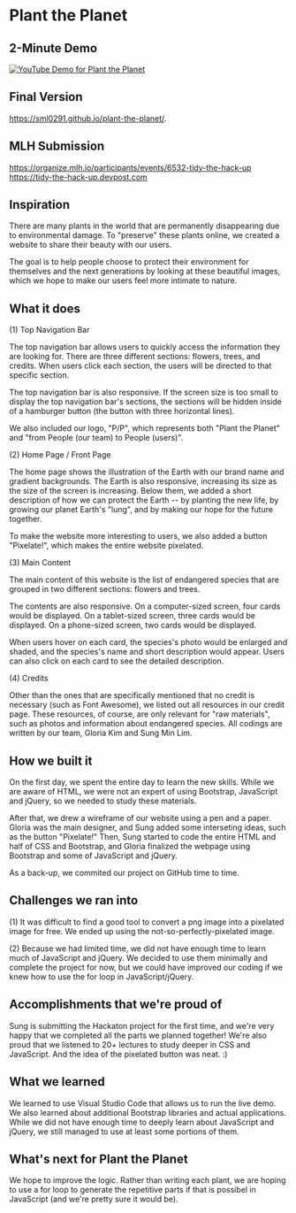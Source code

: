 # Plant the Planet

## 2-Minute Demo

[![YouTube Demo for Plant the Planet](https://user-images.githubusercontent.com/68700599/111118562-f16b4780-8536-11eb-92e4-ce5dc383ecac.PNG)](https://www.youtube.com/watch?v=i-QtezgN_to)

## Final Version

https://sml0291.github.io/plant-the-planet/.


## MLH Submission 

https://organize.mlh.io/participants/events/6532-tidy-the-hack-up
https://tidy-the-hack-up.devpost.com


## Inspiration

There are many plants in the world that are permanently disappearing due to environmental damage. To "preserve" these plants online, we created a website to share their beauty with our users. 

The goal is to help people choose to protect their environment for themselves and the next generations by looking at these beautiful images, which we hope to make our users feel more intimate to nature.


## What it does

(1) Top Navigation Bar

The top navigation bar allows users to quickly access the information they are looking for. There are three different sections: flowers, trees, and credits. When users click each section, the users will be directed to that specific section.

The top navigation bar is also responsive. If the screen size is too small to display the top navigation bar's sections, the sections will be hidden inside of a hamburger button (the button with three horizontal lines). 

We also included our logo, "P/P", which represents both "Plant the Planet" and "from People (our team) to People (users)".

(2) Home Page / Front Page

The home page shows the illustration of the Earth with our brand name and gradient backgrounds. The Earth is also responsive, increasing its size as the size of the screen is increasing. Below them, we added a short description of how we can protect the Earth -- by planting the new life, by growing our planet Earth's "lung", and by making our hope for the future together. 

To make the website more interesting to users, we also added a button "Pixelate!", which makes the entire website pixelated. 

(3) Main Content

The main content of this website is the list of endangered species that are grouped in two different sections: flowers and trees. 

The contents are also responsive. On a computer-sized screen, four cards would be displayed. On a tablet-sized screen, three cards would be displayed. On a phone-sized screen, two cards would be displayed. 

When users hover on each card, the species's photo would be enlarged and shaded, and the species's name and short description would appear. Users can also click on each card to see the detailed description. 

(4) Credits

Other than the ones that are specifically mentioned that no credit is necessary (such as Font Awesome), we listed out all resources in our credit page. These resources, of course, are only relevant for "raw materials", such as photos and information about endangered species. All codings are written by our team, Gloria Kim and Sung Min Lim.


## How we built it

On the first day, we spent the entire day to learn the new skills. While we are aware of HTML, we were not an expert of using Bootstrap, JavaScript and jQuery, so we needed to study these materials. 

After that, we drew a wireframe of our website using a pen and a paper. Gloria was the main designer, and Sung added some interseting ideas, such as the button "Pixelate!" Then, Sung started to code the entire HTML and half of CSS and Bootstrap, and Gloria finalized the webpage using Bootstrap and some of JavaScript and jQuery. 

As a back-up, we commited our project on GitHub time to time.


## Challenges we ran into

(1) It was difficult to find a good tool to convert a png image into a pixelated image for free. We ended up using the not-so-perfectly-pixelated image.

(2) Because we had limited time, we did not have enough time to learn much of JavaScript and jQuery. We decided to use them minimally and complete the project for now, but we could have improved our coding if we knew how to use the for loop in JavaScript/jQuery.


## Accomplishments that we're proud of

Sung is submitting the Hackaton project for the first time, and we're very happy that we completed all the parts we planned together! We're also proud that we listened to 20+ lectures to study deeper in CSS and JavaScript. And the idea of the pixelated button was neat. :)


## What we learned

We learned to use Visual Studio Code that allows us to run the live demo. We also learned about additional Bootstrap libraries and actual applications. While we did not have enough time to deeply learn about JavaScript and jQuery, we still managed to use at least some portions of them. 


## What's next for Plant the Planet

We hope to improve the logic. Rather than writing each plant, we are hoping to use a for loop to generate the repetitive parts if that is possibel in JavaScript (and we're pretty sure it would be).
